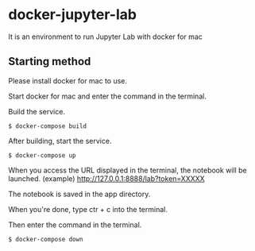 # docker-jupyter-lab
It is an environment to run Jupyter Lab with docker for mac

## Starting method
Please install docker for mac to use.

Start docker for mac and enter the command in the terminal.

Build the service.
```
$ docker-compose build
```

After building, start the service.
```
$ docker-compose up
```

When you access the URL displayed in the terminal, the notebook will be launched.
(example)
http://127.0.0.1:8888/lab?token=XXXXX

The notebook is saved in the app directory.

When you're done, type ctr + c into the terminal.

Then enter the command in the terminal.
```
$ docker-compose down
```